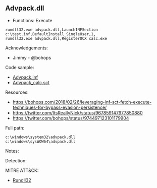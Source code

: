 ## Advpack.dll

* Functions: Execute

```
rundll32.exe advpack.dll,LaunchINFSection c:\test.inf,DefaultInstall_SingleUser,1,     
rundll32.exe advpack.dll,RegisterOCX calc.exe
```

Acknowledgements:
* Jimmy - @bohops

Code sample:
* [Advpack.inf](https://raw.githubusercontent.com/api0cradle/LOLBAS/master/OSLibraries/Payload/Advpack.inf)    
* [Advpack_calc.sct](https://raw.githubusercontent.com/api0cradle/LOLBAS/master/OSLibraries/Payload/Advpack_calc.sct)

Resources:
* https://bohops.com/2018/02/26/leveraging-inf-sct-fetch-execute-techniques-for-bypass-evasion-persistence/
* https://twitter.com/ItsReallyNick/status/967859147977850880
* https://twitter.com/bohops/status/974497123101179904

Full path:
```
c:\windows\system32\advpack.dll
c:\windows\sysWOW64\advpack.dll
```

Notes:



Detection:


 
MITRE ATT&CK:
* [Rundll32](https://attack.mitre.org/wiki/Technique/T1085)
